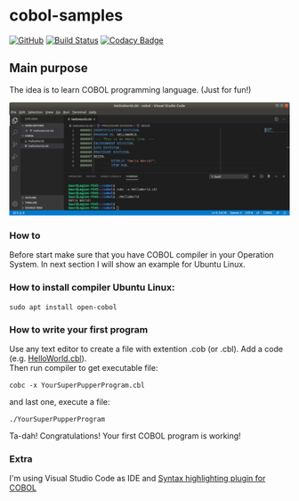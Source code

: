# cobol-samples
[![GitHub](https://img.shields.io/github/license/mashape/apistatus.svg)](https://github.com/BurhanH/cobol-samples/blob/master/LICENSE)
[![Build Status](https://travis-ci.org/BurhanH/cobol-samples.svg?branch=master)](https://travis-ci.org/BurhanH/cobol-samples)
[![Codacy Badge](https://api.codacy.com/project/badge/Grade/03c8e440b8334a959403f2bc04764474)](https://www.codacy.com/manual/BurhanH/cobol-samples?utm_source=github.com&amp;utm_medium=referral&amp;utm_content=BurhanH/cobol-samples&amp;utm_campaign=Badge_Grade)

## Main purpose

The idea is to learn COBOL programming language. (Just for fun!)

![alt text](https://github.com/BurhanH/cobol-samples/raw/master/HelloWorldCOBOL-1.png "COBOL Hello World program") <br>

### How to 

Before start make sure that you have COBOL compiler in your Operation System. In next section I will show an example for Ubuntu Linux.

### How to install compiler Ubuntu Linux:
```
sudo apt install open-cobol
```

### How to write your first program

Use any text editor to create a file with extention .cob (or .cbl).
Add a code (e.g. [HelloWorld.cbl](https://github.com/BurhanH/cobol-samples/blob/master/code/HelloWorld.cbl)). </br>
Then run compiler to get executable file:
```
cobc -x YourSuperPupperProgram.cbl
```
and last one, execute a file:
```
./YourSuperPupperProgram
```

Ta-dah! Congratulations! Your first COBOL program is working!

### Extra

I'm using Visual Studio Code as IDE and [Syntax highlighting plugin for COBOL](https://marketplace.visualstudio.com/items?itemName=bitlang.cobol)
